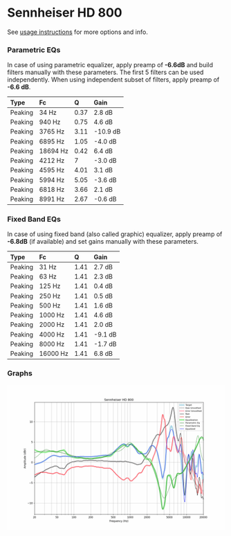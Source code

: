 # Sennheiser HD 800
See [usage instructions](https://github.com/jaakkopasanen/AutoEq#usage) for more options and info.

### Parametric EQs
In case of using parametric equalizer, apply preamp of **-6.6dB** and build filters manually
with these parameters. The first 5 filters can be used independently.
When using independent subset of filters, apply preamp of **-6.6 dB**.

| Type    | Fc       |    Q | Gain     |
|:--------|:---------|:-----|:---------|
| Peaking | 34 Hz    | 0.37 | 2.8 dB   |
| Peaking | 940 Hz   | 0.75 | 4.6 dB   |
| Peaking | 3765 Hz  | 3.11 | -10.9 dB |
| Peaking | 6895 Hz  | 1.05 | -4.0 dB  |
| Peaking | 18694 Hz | 0.42 | 6.4 dB   |
| Peaking | 4212 Hz  | 7    | -3.0 dB  |
| Peaking | 4595 Hz  | 4.01 | 3.1 dB   |
| Peaking | 5994 Hz  | 5.05 | -3.6 dB  |
| Peaking | 6818 Hz  | 3.66 | 2.1 dB   |
| Peaking | 8991 Hz  | 2.67 | -0.6 dB  |

### Fixed Band EQs
In case of using fixed band (also called graphic) equalizer, apply preamp of **-6.8dB**
(if available) and set gains manually with these parameters.

| Type    | Fc       |    Q | Gain    |
|:--------|:---------|:-----|:--------|
| Peaking | 31 Hz    | 1.41 | 2.7 dB  |
| Peaking | 63 Hz    | 1.41 | 2.3 dB  |
| Peaking | 125 Hz   | 1.41 | 0.4 dB  |
| Peaking | 250 Hz   | 1.41 | 0.5 dB  |
| Peaking | 500 Hz   | 1.41 | 1.6 dB  |
| Peaking | 1000 Hz  | 1.41 | 4.6 dB  |
| Peaking | 2000 Hz  | 1.41 | 2.0 dB  |
| Peaking | 4000 Hz  | 1.41 | -9.1 dB |
| Peaking | 8000 Hz  | 1.41 | -1.7 dB |
| Peaking | 16000 Hz | 1.41 | 6.8 dB  |

### Graphs
![](./Sennheiser%20HD%20800.png)